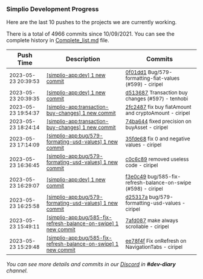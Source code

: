 
### Simplio Development Progress

Here are the last 10 pushes to the projects we are currently working.

There is a total of 4966 commits since 10/09/2021. You can see the complete history in
 [Complete_list.md](Complete_list.md) file.

| Push Time | Description | Commits |
| --- | --- | --- |
| <sub>2023-05-23 20:39:53</sub> | <sub>[[simplio-app:dev] 1 new commit](https://github.com/SimplioOfficial/simplio-app/commit/0f01dd11ac567eb71d33b925a16c774fd8328613)</sub> | <sub>[0f01dd1](https://github.com/SimplioOfficial/simplio-app/commit/0f01dd11ac567eb71d33b925a16c774fd8328613) Bug/579-formatting-fiat-values (#599) - ciripel</sub> |
| <sub>2023-05-23 20:39:35</sub> | <sub>[[simplio-app:dev] 1 new commit](https://github.com/SimplioOfficial/simplio-app/commit/d5136879b8ae169f2be770c84f7646aeff754905)</sub> | <sub>[d513687](https://github.com/SimplioOfficial/simplio-app/commit/d5136879b8ae169f2be770c84f7646aeff754905) Transaction buy changes (#597) - tenhobi</sub> |
| <sub>2023-05-23 19:54:37</sub> | <sub>[[simplio-app:transaction\-buy\-changes] 1 new commit](https://github.com/SimplioOfficial/simplio-app/commit/2fc24870d5e3fa9b78833b8fc47ec23258f3ffc6)</sub> | <sub>[2fc2487](https://github.com/SimplioOfficial/simplio-app/commit/2fc24870d5e3fa9b78833b8fc47ec23258f3ffc6) fix buy fiatAmount and cryptoAmount - ciripel</sub> |
| <sub>2023-05-23 18:24:14</sub> | <sub>[[simplio-app:transaction\-buy\-changes] 1 new commit](https://github.com/SimplioOfficial/simplio-app/commit/74ba6448d20d776d2ca56c695be48aae625d3476)</sub> | <sub>[74ba644](https://github.com/SimplioOfficial/simplio-app/commit/74ba6448d20d776d2ca56c695be48aae625d3476) fixed precision on buyAsset - ciripel</sub> |
| <sub>2023-05-23 17:14:09</sub> | <sub>[[simplio-app:bug/579\-formating\-usd\-values] 1 new commit](https://github.com/SimplioOfficial/simplio-app/commit/35fde68d7fbdb0dd9bf5d0781078db344adba466)</sub> | <sub>[35fde68](https://github.com/SimplioOfficial/simplio-app/commit/35fde68d7fbdb0dd9bf5d0781078db344adba466) fix 0 and negative values - ciripel</sub> |
| <sub>2023-05-23 16:36:45</sub> | <sub>[[simplio-app:bug/579\-formating\-usd\-values] 1 new commit](https://github.com/SimplioOfficial/simplio-app/commit/c0c6c893172d389f96517fece7c53edf8e5b7aa2)</sub> | <sub>[c0c6c89](https://github.com/SimplioOfficial/simplio-app/commit/c0c6c893172d389f96517fece7c53edf8e5b7aa2) removed useless code - ciripel</sub> |
| <sub>2023-05-23 16:29:07</sub> | <sub>[[simplio-app:dev] 1 new commit](https://github.com/SimplioOfficial/simplio-app/commit/f3e0c499df62a1526c6b723fa9dd462b0b1becdc)</sub> | <sub>[f3e0c49](https://github.com/SimplioOfficial/simplio-app/commit/f3e0c499df62a1526c6b723fa9dd462b0b1becdc) bug/585-fix-refresh-balance-on-swipe (#598) - ciripel</sub> |
| <sub>2023-05-23 16:25:58</sub> | <sub>[[simplio-app:bug/579\-formating\-usd\-values] 1 new commit](https://github.com/SimplioOfficial/simplio-app/commit/d25317a4bd8dd262a6b438f7abcba5d4350e7b59)</sub> | <sub>[d25317a](https://github.com/SimplioOfficial/simplio-app/commit/d25317a4bd8dd262a6b438f7abcba5d4350e7b59) bug/579-formatting-usd-values - ciripel</sub> |
| <sub>2023-05-23 15:49:11</sub> | <sub>[[simplio-app:bug/585\-fix\-refresh\-balance\-on\-swipe] 1 new commit](https://github.com/SimplioOfficial/simplio-app/commit/7afd087cfb1063075a03fdc322ed68032bee54ba)</sub> | <sub>[7afd087](https://github.com/SimplioOfficial/simplio-app/commit/7afd087cfb1063075a03fdc322ed68032bee54ba) make always scrollable - ciripel</sub> |
| <sub>2023-05-23 15:29:48</sub> | <sub>[[simplio-app:bug/585\-fix\-refresh\-balance\-on\-swipe] 1 new commit](https://github.com/SimplioOfficial/simplio-app/commit/ee78f4fe2ada635aaf765eca7dbeeafbaedd71b9)</sub> | <sub>[ee78f4f](https://github.com/SimplioOfficial/simplio-app/commit/ee78f4fe2ada635aaf765eca7dbeeafbaedd71b9) Fix onRefresh on NavigationTabs - ciripel</sub> |

_You can see more details and commits in our [Discord](https://discord.gg/aKhjuwZmdP) in **#dev-diary** channel._
